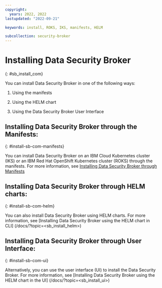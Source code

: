 ```yaml
---
copyright:
  years: 2022, 2022
lastupdated: "2022-09-21"

keywords: install, ROKS, IKS, manifests, HELM

subcollection: security-broker
---
```


# Installing Data Security Broker
{: #sb_install_com}

You can install Data Security Broker in one of the following ways:

1.  Using the manifests

2.  Using the HELM chart

3.  Using the Data Security Broker User Interface

## Installing Data Security Broker through the Manifests:
{: #install-sb-com-manifests}

You can install Data Security Broker on an IBM Cloud Kubernetes cluster (IKS) or an
IBM Red Hat OpenShift Kubernetes cluster (ROKS) through the manifests. For more information, see [Installing Data Security Broker through Manifests](/docs/security-broker/install?topic=sb_install_manifests) 

## Installing Data Security Broker through HELM charts:
{: #install-sb-com-helm}

You can also install Data Security Broker using HELM charts. For more information, see [Installing Data Security Broker using the HELM chart in CLI] (/docs/<install>?topic=<sb_install_helm>)

## Installing Data Security Broker through User Interface:
{: #install-sb-com-ui}

Alternatively, you can use the user interface (UI) to install the Data Security Broker. For more information, see [Installing Data Security Broker using the HELM chart in the UI] (/docs/<install>?topic=<sb_install_ui>)

